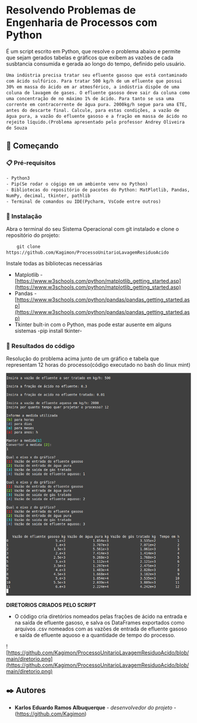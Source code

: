 
  # Resolvendo Problemas de Engenharia de Processos com Python

É um script escrito em Python, que resolve o problema abaixo e permite que sejam gerados tabelas e gráficos que exibem as vazões de cada susbtancia consumida e gerada ao longo do tempo, definido pelo usuário.
```
Uma indústria precisa tratar seu efluente gasoso que está contaminado com ácido sulfúrico. Para tratar 500 kg/h de um efluente que possui 30% em massa do ácido em ar atmosférico, a indústria dispõe de uma coluna de lavagem de gases. O efluente gasoso deve sair da coluna como uma concentração de no máximo 1% de ácido. Para tanto se usa uma corrente em contracorrente de água pura. 2000kg/h segue para uma ETE, antes do descarte final. Calcule, para estas condições, a vazão de água pura, a vazão do efluente gasoso e a fração em massa de ácido no rejeito líquido.(Problema apresentado pelo professor Andrey Oliveira de Souza
```

## 🚀 Começando

### 📋 Pré-requisitos


```
- Python3
- Pip(Se rodar o cógigo em um ambiente venv no Python)
- Bibliotecas do repositório de pacotes do Python: MatPlotlib, Pandas, NumPy, decimal, tkinter, pathlib
- Terminal de comandos ou IDE(Pycharm, VsCode entre outros)
```

### 🔧 Instalação


Abra o terminal do seu Sistema Operacional com git instalado e clone o repositório do projeto:

```
    git clone https://github.com/Kagimon/ProcessoUnitarioLavagemResiduoAcido
```

 Instale todas as bibliotecas necessárias 
 
- Matplotlib - [https://www.w3schools.com/python/matplotlib_getting_started.asp](https://www.w3schools.com/python/matplotlib_getting_started.asp)
- Pandas - [https://www.w3schools.com/python/pandas/pandas_getting_started.asp](https://www.w3schools.com/python/pandas/pandas_getting_started.asp)
- Tkinter bult-in com o Python, mas pode estar ausente em alguns sistemas
-pip install tkinter-
        
### 🔩 Resultados do  código
Resolução do problema acima junto de um gráfico e tabela que representam 12 horas do processo(código executado no bash do linux mint)

![execução do código](https://github.com/Kagimon/ProcessoUnitarioLavagemResiduoAcido/blob/main/execucaodocodigo.png)


**DIRETORIOS CRIADOS PELO SCRIPT**
- O código cria diretórios nomeados pelas frações de ácido na entrada e na saída de efluente gasoso, e salva os DataFrames exportados como arquivos .csv nomeados com as vazões de entrada de efluente gasoso e saída de efluente aquoso e a quantidade de tempo do processo.

![https://github.com/Kagimon/ProcessoUnitarioLavagemResiduoAcido/blob/main/diretorio.png](https://github.com/Kagimon/ProcessoUnitarioLavagemResiduoAcido/blob/main/diretorio.png)



## ✒️ Autores

* **Karlos Eduardo Ramos Albuquerque** - *desenvolvedor do projeto* - (https://github.com/Kagimon)

